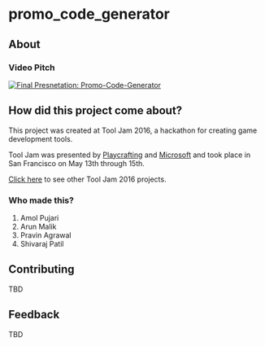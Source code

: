 # promo_code_generator

## About



### Video Pitch

[![Final Presnetation: Promo-Code-Generator](http://video.ch9.ms/ch9/b102/ed950a71-4397-43df-849c-e0add68cb102/tj17promo_Custom.jpg)](https://channel9.msdn.com/Events/ToolJam/2016/Promo-Code-Generator "Final Presnetation: Promo-Code-Generator")

## How did this project come about?

This project was created at Tool Jam 2016, a hackathon for creating game development tools.

Tool Jam was presented by [Playcrafting](https://www.playcrafting.com/) and [Microsoft](https://developer.microsoft.com/) and took place in San Francisco on May 13th through 15th.

[Click here](https://github.com/TobiahZ/ToolJam2016) to see other Tool Jam 2016 projects.

### Who made this?

1. Amol Pujari
1. Arun Malik
1. Pravin Agrawal
1. Shivaraj Patil

## Contributing

TBD

## Feedback

TBD
